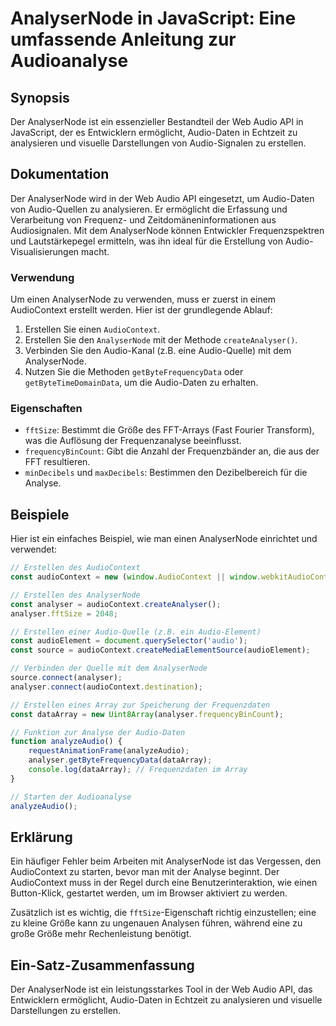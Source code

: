 <!--
Meta Description: # AnalyserNode in JavaScript: Eine umfassende Anleitung zur Audioanalyse ## Synopsis Der AnalyserNode ist ein essenzieller Bestandteil der Web Audio A...
Meta Keywords: der, audio, analysernode, die, audiocontext
-->

# AnalyserNode in JavaScript: Eine umfassende Anleitung zur Audioanalyse

## Synopsis
Der AnalyserNode ist ein essenzieller Bestandteil der Web Audio API in JavaScript, der es Entwicklern ermöglicht, Audio-Daten in Echtzeit zu analysieren und visuelle Darstellungen von Audio-Signalen zu erstellen.

## Dokumentation
Der AnalyserNode wird in der Web Audio API eingesetzt, um Audio-Daten von Audio-Quellen zu analysieren. Er ermöglicht die Erfassung und Verarbeitung von Frequenz- und Zeitdomäneninformationen aus Audiosignalen. Mit dem AnalyserNode können Entwickler Frequenzspektren und Lautstärkepegel ermitteln, was ihn ideal für die Erstellung von Audio-Visualisierungen macht.

### Verwendung
Um einen AnalyserNode zu verwenden, muss er zuerst in einem AudioContext erstellt werden. Hier ist der grundlegende Ablauf:

1. Erstellen Sie einen `AudioContext`.
2. Erstellen Sie den `AnalyserNode` mit der Methode `createAnalyser()`.
3. Verbinden Sie den Audio-Kanal (z.B. eine Audio-Quelle) mit dem AnalyserNode.
4. Nutzen Sie die Methoden `getByteFrequencyData` oder `getByteTimeDomainData`, um die Audio-Daten zu erhalten.

### Eigenschaften
- `fftSize`: Bestimmt die Größe des FFT-Arrays (Fast Fourier Transform), was die Auflösung der Frequenzanalyse beeinflusst.
- `frequencyBinCount`: Gibt die Anzahl der Frequenzbänder an, die aus der FFT resultieren.
- `minDecibels` und `maxDecibels`: Bestimmen den Dezibelbereich für die Analyse.

## Beispiele
Hier ist ein einfaches Beispiel, wie man einen AnalyserNode einrichtet und verwendet:

```javascript
// Erstellen des AudioContext
const audioContext = new (window.AudioContext || window.webkitAudioContext)();

// Erstellen des AnalyserNode
const analyser = audioContext.createAnalyser();
analyser.fftSize = 2048;

// Erstellen einer Audio-Quelle (z.B. ein Audio-Element)
const audioElement = document.querySelector('audio');
const source = audioContext.createMediaElementSource(audioElement);

// Verbinden der Quelle mit dem AnalyserNode
source.connect(analyser);
analyser.connect(audioContext.destination);

// Erstellen eines Array zur Speicherung der Frequenzdaten
const dataArray = new Uint8Array(analyser.frequencyBinCount);

// Funktion zur Analyse der Audio-Daten
function analyzeAudio() {
    requestAnimationFrame(analyzeAudio);
    analyser.getByteFrequencyData(dataArray);
    console.log(dataArray); // Frequenzdaten im Array
}

// Starten der Audioanalyse
analyzeAudio();
```

## Erklärung
Ein häufiger Fehler beim Arbeiten mit AnalyserNode ist das Vergessen, den AudioContext zu starten, bevor man mit der Analyse beginnt. Der AudioContext muss in der Regel durch eine Benutzerinteraktion, wie einen Button-Klick, gestartet werden, um im Browser aktiviert zu werden. 

Zusätzlich ist es wichtig, die `fftSize`-Eigenschaft richtig einzustellen; eine zu kleine Größe kann zu ungenauen Analysen führen, während eine zu große Größe mehr Rechenleistung benötigt.

## Ein-Satz-Zusammenfassung
Der AnalyserNode ist ein leistungsstarkes Tool in der Web Audio API, das Entwicklern ermöglicht, Audio-Daten in Echtzeit zu analysieren und visuelle Darstellungen zu erstellen.